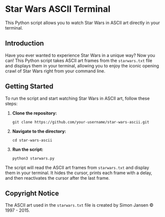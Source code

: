
# Star Wars ASCII Terminal

This Python script allows you to watch Star Wars in ASCII art directly in your terminal.

## Introduction

Have you ever wanted to experience Star Wars in a unique way? Now you can! This Python script takes ASCII art frames from the `starwars.txt` file and displays them in your terminal, allowing you to enjoy the iconic opening crawl of Star Wars right from your command line.

## Getting Started

To run the script and start watching Star Wars in ASCII art, follow these steps:

1. **Clone the repository:**

   ```
   git clone https://github.com/your-username/star-wars-ascii.git
   ```

2. **Navigate to the directory:**

   ```
   cd star-wars-ascii
   ```

3. **Run the script:**

   ```
   python3 starwars.py
   ```

The script will read the ASCII art frames from `starwars.txt` and display them in your terminal. It hides the cursor, prints each frame with a delay, and then reactivates the cursor after the last frame.

## Copyright Notice

The ASCII art used in the `starwars.txt` file is created by Simon Jansen © 1997 - 2015.
